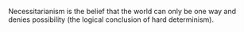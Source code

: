 
Necessitarianism is the belief that the world can only be one way and denies possibility (the logical conclusion of hard determinism).
